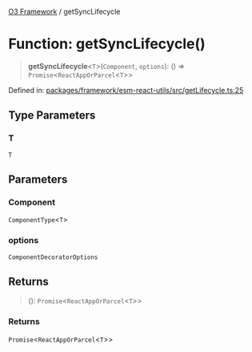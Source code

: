 [O3 Framework](../API.md) / getSyncLifecycle

# Function: getSyncLifecycle()

> **getSyncLifecycle**\<`T`\>(`Component`, `options`): () => `Promise`\<`ReactAppOrParcel`\<`T`\>\>

Defined in: [packages/framework/esm-react-utils/src/getLifecycle.ts:25](https://github.com/its-kios09/openmrs-esm-core/blob/main/packages/framework/esm-react-utils/src/getLifecycle.ts#L25)

## Type Parameters

### T

`T`

## Parameters

### Component

`ComponentType`\<`T`\>

### options

`ComponentDecoratorOptions`

## Returns

> (): `Promise`\<`ReactAppOrParcel`\<`T`\>\>

### Returns

`Promise`\<`ReactAppOrParcel`\<`T`\>\>
